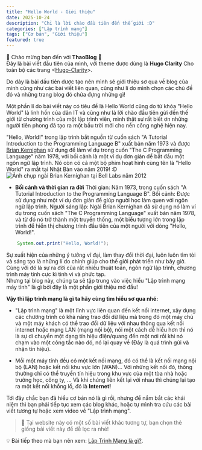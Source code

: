 ```yaml
---
title: "Hello World - Giới thiệu"
date: 2025-10-24
description: "Chỉ là lời chào đầu tiên đến thế giới :D"
categories: ["Lập trình mạng"]
tags: ["Cơ bản", "Giới thiệu"]
featured: true
---
```


🐴 Chào mừng bạn đến với **ThaoBlog** 🎉   
Đây là bài viết đầu tiên của mình, với theme được dùng là **Hugo Clarity** Cho toàn bộ các trang <[Hugo-Clarity](https://themes.gohugo.io/themes/hugo-clarity)>.

Do đây là bài đầu tiên được tạo nên mình sẽ giới thiệu sơ qua về blog của mình cũng như các bài viết liên quan, cũng như lí do mình chọn các chủ đề đó và những trang blog đó chứa đựng những gì!

Một phần lí do bài viết này có tiêu đề là Hello World cũng do từ khóa "Hello World" là linh hồn của dân IT và cũng như là lời chào đầu tiên gửi đến thế giới từ chương trình của một lập trình viên, mình thật sự rất biết ơn những người tiên phong đã tạo ra một bầu trời mới cho nền công nghệ hiện nay.

"Hello, World!" trong lập trình bắt nguồn từ cuốn sách "A Tutorial Introduction to the Programming Language B" xuất bản năm 1973 và được [Brian Kernighan](https://vi.wikipedia.org/wiki/Brian_Kernighan) sử dụng để làm ví dụ trong cuốn "The C Programming Language" năm 1978, với bối cảnh là một ví dụ đơn giản để bắt đầu một ngôn ngữ lập trình. Nó còn có cả một bộ phim hoạt hình cùng tên là "Hello World" ra mắt tại Nhật Bản vào năm 2019! :D
![Ảnh chụp ngài Brian Kernighan tại Bell Labs năm 2012](images/Ngai_Brian_Kernighan.jpg)

- **Bối cảnh và thời gian ra đời** 
Thời gian: Năm 1973, trong cuốn sách "A Tutorial Introduction to the Programming Language B".
Bối cảnh: Được sử dụng như một ví dụ đơn giản để giúp người học làm quen với ngôn ngữ lập trình.
Người sáng lập: Ngài Brian Kernighan đã sử dụng nó làm ví dụ trong cuốn sách "The C Programming Language" xuất bản năm 1978, và từ đó nó trở thành một truyền thống, một biểu tượng lớn trong lập trình để hiển thị chương trình đầu tiên của một người với dòng "Hello, World!".


```Java
    System.out.print("Hello, World!");
```

Sự xuất hiện của những ý tưởng vĩ đại, làm thay đổi thời đại, luôn luôn tìm tòi và sáng tạo là những lí do chính giúp cho thế giới phát triển như bây giờ. Cùng với đó là sự ra đời của rất nhiều thuật toán, ngôn ngữ lập trình, chương trình máy tính cực kì tinh vi và phức tạp.  
Nhưng tại blog này, chúng ta sẽ tập trung vào việc hiểu "Lập trình mạng máy tính" là gì bởi đây là một phần giới thiệu mở đầu!

**Vậy thì lập trình mạng là gì ta hãy cùng tìm hiểu sơ qua nhé:**
- "Lập trình mạng" là một lĩnh vực liên quan đến kết nối internet, xây dựng các chương trình có khả năng trao đổi dữ liệu mà trong đó một máy chủ và một máy khách có thể trao đổi dữ liệu với nhau thông qua kết nối internet hoặc mạng LAN (mạng nội bộ), nói một cách dễ hiểu hơn thì nó là sự di chuyển một dạng tín hiệu điện/quang đến một nơi rồi khi nó chạm vào một công tắc nào đó, nó lại quay về (Đây là quá trình gửi và nhận tín hiệu).

- Mỗi một máy tính đều có một kết nối mạng, đó có thể là kết nối mạng nội bộ (LAN) hoặc kết nối khu vực lớn (WAN)...
Với những kết nối đó, thông thường chỉ có thể truyền tín hiệu trong khu vực của một tòa nhà hoặc trường học, công ty, ... Và khi chúng liên kết lại với nhau thì chúng lại tạo ra một kết nối khổng lồ, đó là **Internet!**

Tới đây chắc bạn đã hiểu cơ bản nó là gì rồi, nhưng để nắm bắt các khái niệm thì bạn phải tiếp tục xem các blog khác, hoặc tự mình tra cứu các bài viết tương tự hoặc xem video về "Lập trình mạng".

> 🐴 Tại website này có một số bài viết khác tương tự, bạn chọn thẻ giống bài viết này để dễ lọc ra nhé!

💡 Bài tiếp theo mà bạn nên xem: [Lập Trình Mạng là gì?](/ThaoBlog/posts/laptrinhmanglagi).